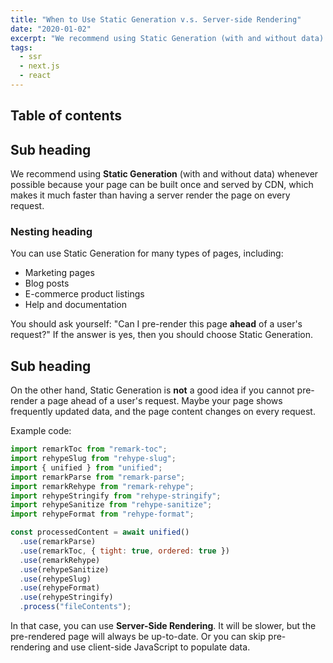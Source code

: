 ```yaml
---
title: "When to Use Static Generation v.s. Server-side Rendering"
date: "2020-01-02"
excerpt: "We recommend using Static Generation (with and without data) whenever possible because your page can be built once and served by CDN, which makes it much faster than having a server render the page on every request."
tags:
  - ssr
  - next.js
  - react
---
```


## Table of contents

## Sub heading

We recommend using **Static Generation** (with and without data) whenever possible because your page can be built once and served by CDN, which makes it much faster than having a server render the page on every request.

### Nesting heading

You can use Static Generation for many types of pages, including:

- Marketing pages
- Blog posts
- E-commerce product listings
- Help and documentation

You should ask yourself: "Can I pre-render this page **ahead** of a user's request?" If the answer is yes, then you should choose Static Generation.

## Sub heading

On the other hand, Static Generation is **not** a good idea if you cannot pre-render a page ahead of a user's request. Maybe your page shows frequently updated data, and the page content changes on every request.

Example code:

```js
import remarkToc from "remark-toc";
import rehypeSlug from "rehype-slug";
import { unified } from "unified";
import remarkParse from "remark-parse";
import remarkRehype from "remark-rehype";
import rehypeStringify from "rehype-stringify";
import rehypeSanitize from "rehype-sanitize";
import rehypeFormat from "rehype-format";

const processedContent = await unified()
  .use(remarkParse)
  .use(remarkToc, { tight: true, ordered: true })
  .use(remarkRehype)
  .use(rehypeSanitize)
  .use(rehypeSlug)
  .use(rehypeFormat)
  .use(rehypeStringify)
  .process("fileContents");
```

In that case, you can use **Server-Side Rendering**. It will be slower, but the pre-rendered page will always be up-to-date. Or you can skip pre-rendering and use client-side JavaScript to populate data.
